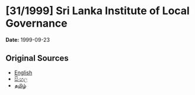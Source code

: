 # [31/1999] Sri Lanka Institute of Local Governance

**Date:** 1999-09-23

## Original Sources

- [English](https://documents.gov.lk/view/acts/1999/9/31-1999_E.pdf)
- [සිංහල](https://documents.gov.lk/view/acts/1999/9/31-1999_S.pdf)
- [தமிழ்](https://documents.gov.lk/view/acts/1999/9/31-1999_T.pdf)
